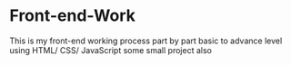 # Front-end-Work
This is my front-end working process part by part basic to advance level using HTML/ CSS/ JavaScript some small project also
